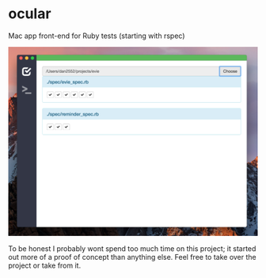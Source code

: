 # ocular
Mac app front-end for Ruby tests (starting with rspec)

![Screenshot](https://raw.githubusercontent.com/Dan2552/ocular/master/screenshot.png "Screenshot")

To be honest I probably wont spend too much time on this project; it started out more of a proof of concept than anything else. Feel free to take over the project or take from it.

